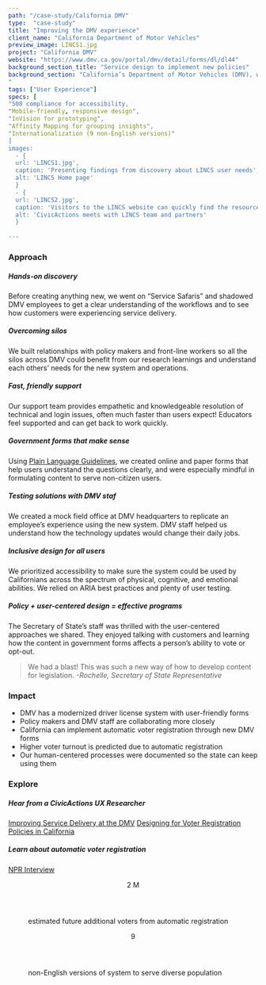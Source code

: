 ```yaml
---
path: "/case-study/California DMV"
type:  "case-study"
title: "Improving the DMV experience"
client_name: "California Department of Motor Vehicles"
preview_image: LINCS1.jpg
project: "California DMV"
website: "https://www.dmv.ca.gov/portal/dmv/detail/forms/dl/dl44"
background_section_title: "Service design to implement new policies"
background_section: "California’s Department of Motor Vehicles (DMV), which serves 1.8 million people every month, was tasked with implementing a new law that would automatically register people to vote when they got a driver license. Forms needed to be updated to reflect the new policy and the system needed to be modernized to include an online option for license registration. We worked with the DMV to help them figure out how the new software systems would affect business workflows and front-line staff, and how California’s diverse population would understand and respond to the online forms. There was also a need to redesign the opt-out voter registration option in a way that respected sensitivities concerning the many undocumented immigrants in the state. 
"
tags: ["User Experience"]
specs: [
"508 compliance for accessibility,
"Mobile-friendly, responsive design",
"InVision for prototyping", 
"Affinity Mapping for grouping insights", 
"Internationalization (9 non-English versions)"
]
images:
  - {
  url: 'LINCS1.jpg', 
  caption: 'Presenting findings from discovery about LINCS user needs', 
  alt: 'LINCS Home page'
  }
  - {
  url: 'LINCS2.jpg', 
  caption: 'Visitors to the LINCS website can quickly find the resources they need', 
  alt: 'CivicActions meets with LINCS team and partners'
  }
  
---
```


### Approach

##### Hands-on discovery
Before creating anything new, we went on “Service Safaris” and shadowed DMV employees to get a clear understanding of the workflows and to see how customers were experiencing service delivery.

##### Overcoming silos
We built relationships with policy makers and front-line workers so all the silos across DMV could benefit from our research learnings and understand each others’ needs for the new system and operations.
##### Fast, friendly support
Our support team provides empathetic and knowledgeable resolution of technical and login issues, often much faster than users expect! Educators feel supported and can get back to work quickly.

##### Government forms that make sense
Using [Plain Language Guidelines](https://www.plainlanguage.gov/), we created online and paper forms that help users understand the questions clearly, and were especially mindful in formulating content to serve non-citizen users.

##### Testing solutions with DMV staf
We created a mock field office at DMV headquarters to replicate an employee’s experience using the new system. DMV staff helped us understand how the technology updates would change their daily jobs.

##### Inclusive design for all users
We prioritized accessibility to make sure the system could be used by Californians across the spectrum of physical, cognitive, and emotional abilities. We relied on ARIA best practices and plenty of user testing.

##### Policy + user-centered design = effective programs
The Secretary of State’s staff was thrilled with the user-centered approaches we shared. They enjoyed talking with customers and learning how the content in government forms affects a person’s ability to vote or opt-out.

<blockquote>
We had a blast! This was such a new way of how to develop content for legislation.
<cite> -Rochelle, Secretary of State Representative </cite>
</blockquote>

### Impact
* DMV has a modernized driver license system with user-friendly forms
* Policy makers and DMV staff are collaborating more closely
* California can implement automatic voter registration through new DMV forms
* Higher voter turnout is predicted due to automatic registration
* Our human-centered processes were documented so the state can keep using them


### Explore
##### Hear from a CivicActions UX Researcher
[Improving Service Delivery at the DMV](https://rachelkroft.myportfolio.com/dmv-ux)
[Designing for Voter Registration Policies in California](https://rachelkroft.myportfolio.com/dmv-ux) 

##### Learn about automatic voter registration
[NPR Interview](https://one.npr.org/?sharedMediaId=603693118:603693119)
 
<figure>
  <div> 
    <header>2 M</header>
    <p>estimated future additional
    voters from automatic registration
<p>
  </div>
  <div> 
      <header>9</header>
      <p>non-English versions of system
      to serve diverse population
<p>
  </div>
</figure>
